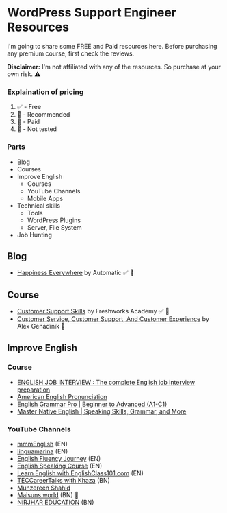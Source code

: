 # WordPress Support Engineer Resources

I'm going to share some FREE and Paid resources here. Before purchasing any premium course, first check the reviews.

**Disclaimer:** I'm not affiliated with any of the resources. So purchase at your own risk. :warning:

### Explaination of pricing

1. :white_check_mark: - Free
2. :100: - Recommended
3. :red_circle: - Paid
4. :large_orange_diamond: - Not tested

### Parts

- Blog
- Courses
- Improve English
  - Courses
  - YouTube Channels
  - Mobile Apps
- Technical skills
  - Tools
  - WordPress Plugins
  - Server, File System
- Job Hunting

## Blog

- [Happiness Everywhere](https://happinessengineer.blog/) by Automatic :white_check_mark: :100:

## Course

- [Customer Support Skills](https://www.udemy.com/course/customer-support-skills/) by Freshworks Academy :white_check_mark: :100:
- [Customer Service, Customer Support, And Customer Experience](https://www.udemy.com/course/how-to-find-your-voice-the-resonates-with-your-customers/) by Alex Genadinik :red_circle:

## Improve English

### Course

- [ENGLISH JOB INTERVIEW : The complete English job interview preparation](https://www.skillshare.com/en/classes/ENGLISH-JOB-INTERVIEW-The-complete-English-job-interview-preparation/671535165)
- [American English Pronunciation](https://www.skillshare.com/en/classes/American-English-Pronunciation/819785776)
- [English Grammar Pro | Beginner to Advanced (A1-C1)](https://www.skillshare.com/en/classes/English-Grammar-Pro-Beginner-to-Advanced-A1-C1/1240993655)
- [Master Native English | Speaking Skills, Grammar, and More](https://www.skillshare.com/en/classes/Master-Native-English-Speaking-Skills-Grammar-and-More/838988170)

### YouTube Channels

- [mmmEnglish](https://www.youtube.com/c/mmmEnglish_Emma) (EN)
- [linguamarina](https://www.youtube.com/c/linguamarina) (EN)
- [English Fluency Journey](https://www.youtube.com/c/EnglishFluencyJourney) (EN)
- [English Speaking Course](https://www.youtube.com/c/EnglishSpeakingCourses) (EN)
- [Learn English with EnglishClass101.com](https://www.youtube.com/c/EnglishClass101) (EN)
- [TECCareerTalks with Khaza](https://www.youtube.com/c/CareerTalks) (BN)
- [Munzereen Shahid](https://www.youtube.com/c/MunzereenShahid)
- [Maisuns world](https://www.youtube.com/@maisunsworld) (BN) :100:
- [NiRJHAR EDUCATION](https://www.youtube.com/c/NiRJHAREDUCATION) (BN)
